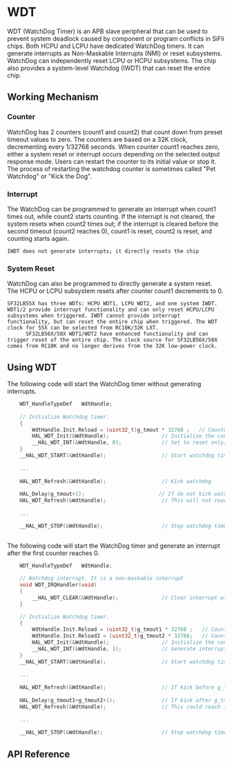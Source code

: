 # WDT

WDT (WatchDog Timer) is an APB slave peripheral that can be used to prevent system deadlock caused by component or program conflicts in SiFli chips. Both HCPU and LCPU have dedicated WatchDog timers. It can generate interrupts as Non-Maskable Interrupts (NMI) or reset subsystems. WatchDog can independently reset LCPU or HCPU subsystems. The chip also provides a system-level Watchdog (IWDT) that can reset the entire chip.

## Working Mechanism
### Counter
WatchDog has 2 counters (count1 and count2) that count down from preset timeout values to zero. The counters are based on a 32K clock, decrementing every 1/32768 seconds. When counter count1 reaches zero, either a system reset or interrupt occurs depending on the selected output response mode. Users can restart the counter to its initial value or stop it. The process of restarting the watchdog counter is sometimes called "Pet Watchdog" or "Kick the Dog".

### Interrupt
The WatchDog can be programmed to generate an interrupt when count1 times out, while count2 starts counting. If the interrupt is not cleared, the system resets when count2 times out; if the interrupt is cleared before the second timeout (count2 reaches 0), count1 is reset, count2 is reset, and counting starts again.
```{note}
IWDT does not generate interrupts; it directly resets the chip
```

### System Reset
WatchDog can also be programmed to directly generate a system reset. The HCPU or LCPU subsystem resets after counter count1 decrements to 0.

```{note}
SF32LB55X has three WDTs: HCPU WDT1, LCPU WDT2, and one system IWDT. WDT1/2 provide interrupt functionality and can only reset HCPU/LCPU subsystems when triggered. IWDT cannot provide interrupt functionality, but can reset the entire chip when triggered. The WDT clock for 55X can be selected from RC10K/32K LXT.
      SF32LB56X/58X WDT1/WDT2 have enhanced functionality and can trigger reset of the entire chip. The clock source for SF32LB56X/58X comes from RC10K and no longer derives from the 32K low-power clock.
```

## Using WDT
The following code will start the WatchDog timer without generating interrupts.

```c
    WDT_HandleTypeDef   WdtHandle;
    
    // Initialize Watchdog timer.
	{ 	
        WdtHandle.Init.Reload = (uint32_t)g_tmout * 32768 ;   // Counter is based on 32K clock, g_tmout is in seconds
        HAL_WDT_Init(&WdtHandle);                 // Initialize the counter  
        __HAL_WDT_INT(&WdtHandle, 0);             // Set to reset only, do not generate interrupt
	}
    __HAL_WDT_START(&WdtHandle);                  // Start watchdog timer.
	
	...
    
	HAL_WDT_Refresh(&WdtHandle);                  // Kick watchdog
    
    HAL_Delay(g_tmout+1);                        // If do not kick watchdog before g_tmout, reset will happen.
	HAL_WDT_Refresh(&WdtHandle);                  // This will not reach, as watchdog reset system.
    
    ...

    __HAL_WDT_STOP(&WdtHandle);                   // Stop watchdog timer.
    
```

The following code will start the WatchDog timer and generate an interrupt after the first counter reaches 0.
```c
    WDT_HandleTypeDef   WdtHandle;
    
    // Watchdog interrupt, It is a non-maskable interrupt
    void WDT_IRQHandler(void)
    {
        __HAL_WDT_CLEAR(&WdtHandle);              // Clear interrupt will reset timer 1.
    }

    // Initialize Watchdog timer.
	{ 	
        WdtHandle.Init.Reload = (uint32_t)g_tmout1 * 32768 ;   // Counter 1, counter is based on 32K clock, g_tmout1 is in seconds.
        WdtHandle.Init.Reload2 = (uint32_t)g_tmout2 * 32768;   // Counter 2, counter is based on 32K clock, g_tmout2 is in seconds.
        HAL_WDT_Init(&WdtHandle);                 // Initialize the counter  
        __HAL_WDT_INT(&WdtHandle, 1);             // Generate interrupt when g_tmout1 times out before you kick interrupt
	}
    __HAL_WDT_START(&WdtHandle);                  // Start watchdog timer.
	
	...
    
	HAL_WDT_Refresh(&WdtHandle);                  // If kick before g_tmout1, it will NOT generate interrupt
    
    HAL_Delay(g_tmout1+g_tmout2+1);               // If kick after g_tmout1, interrupt will generate.
	HAL_WDT_Refresh(&WdtHandle);                  // This could reach if you kick watchdog in interrupt.
            
    ...
    
    __HAL_WDT_STOP(&WdtHandle);                   // Stop watchdog timer.
```

## API Reference
[](../api/hal/wdt.md)